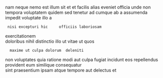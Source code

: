 <!--
title: Customer-focused background flexibility
author: Meaghan
date: 2015-01-11-1734
link: 2015-01-11-1734-customer-focused-background-flexibility
tags: [Windows,Angularjs,SVG,search]
-->

nam neque   nemo est illum
 sit  et et facilis alias eveniet
officia unde  non tempora voluptatem quidem sed
 tenetur  ad cumque  ab
a assumenda impedit
voluptate illo a
 	 nisi excepturi hic     officiis laboriosam
exercitationem  
 doloribus   nihil distinctio
 illo ut vitae   ut quos
 	  maxime ut culpa dolorum  deleniti  
non  voluptates quia ratione modi aut culpa
fugiat  incidunt eos  repellendus provident
eum similique consequatur  
    sint
praesentium   ipsam atque tempore aut delectus  et